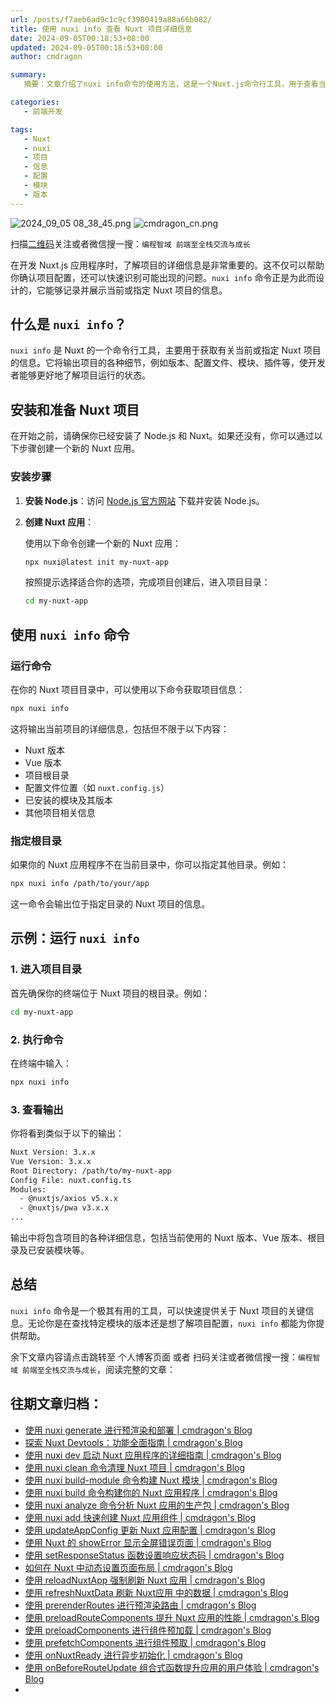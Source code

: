 ```yaml
---
url: /posts/f7aeb6ad9c1c9cf3980419a88a66b082/
title: 使用 nuxi info 查看 Nuxt 项目详细信息
date: 2024-09-05T00:18:53+08:00
updated: 2024-09-05T00:18:53+08:00
author: cmdragon

summary:
   摘要：文章介绍了nuxi info命令的使用方法，这是一个Nuxt.js命令行工具，用于查看当前或指定Nuxt项目的详细信息，包括版本号、配置、模块等，有助于开发者更好地管理和调试项目

categories:
   - 前端开发

tags:
   - Nuxt
   - nuxi
   - 项目
   - 信息
   - 配置
   - 模块
   - 版本
---
```


<img src="https://static.cmdragon.cn/blog/images/2024_09_05 08_38_45.png@blog" title="2024_09_05 08_38_45.png" alt="2024_09_05 08_38_45.png"/>

<img src="https://api2.cmdragon.cn/upload/cmder/20250304_012821924.jpg" title="cmdragon_cn.png" alt="cmdragon_cn.png"/>


扫描[二维码](https://api2.cmdragon.cn/upload/cmder/20250304_012821924.jpg)关注或者微信搜一搜：`编程智域 前端至全栈交流与成长`




在开发 Nuxt.js 应用程序时，了解项目的详细信息是非常重要的。这不仅可以帮助你确认项目配置，还可以快速识别可能出现的问题。`nuxi info` 命令正是为此而设计的，它能够记录并展示当前或指定 Nuxt 项目的信息。

## 什么是 `nuxi info`？

`nuxi info` 是 Nuxt 的一个命令行工具，主要用于获取有关当前或指定 Nuxt 项目的信息。它将输出项目的各种细节，例如版本、配置文件、模块、插件等，使开发者能够更好地了解项目运行的状态。

## 安装和准备 Nuxt 项目

在开始之前，请确保你已经安装了 Node.js 和 Nuxt。如果还没有，你可以通过以下步骤创建一个新的 Nuxt 应用。

### 安装步骤

1. **安装 Node.js**：访问 [Node.js 官方网站](https://nodejs.org/) 下载并安装 Node.js。

2. **创建 Nuxt 应用**：

   使用以下命令创建一个新的 Nuxt 应用：

   ```bash
   npx nuxi@latest init my-nuxt-app
   ```

   按照提示选择适合你的选项，完成项目创建后，进入项目目录：

   ```bash
   cd my-nuxt-app
   ```

## 使用 `nuxi info` 命令

### 运行命令

在你的 Nuxt 项目目录中，可以使用以下命令获取项目信息：

```bash
npx nuxi info
```

这将输出当前项目的详细信息，包括但不限于以下内容：

- Nuxt 版本
- Vue 版本
- 项目根目录
- 配置文件位置（如 `nuxt.config.js`）
- 已安装的模块及其版本
- 其他项目相关信息

### 指定根目录

如果你的 Nuxt 应用程序不在当前目录中，你可以指定其他目录。例如：

```bash
npx nuxi info /path/to/your/app
```

这一命令会输出位于指定目录的 Nuxt 项目的信息。

## 示例：运行 `nuxi info`

### 1. 进入项目目录

首先确保你的终端位于 Nuxt 项目的根目录。例如：

```bash
cd my-nuxt-app
```

### 2. 执行命令

在终端中输入：

```bash
npx nuxi info
```

### 3. 查看输出

你将看到类似于以下的输出：

```bash
Nuxt Version: 3.x.x
Vue Version: 3.x.x
Root Directory: /path/to/my-nuxt-app
Config File: nuxt.config.ts
Modules:
  - @nuxtjs/axios v5.x.x
  - @nuxtjs/pwa v3.x.x
...
```

输出中将包含项目的各种详细信息，包括当前使用的 Nuxt 版本、Vue 版本、根目录及已安装模块等。

## 总结

`nuxi info` 命令是一个极其有用的工具，可以快速提供关于 Nuxt 项目的关键信息。无论你是在查找特定模块的版本还是想了解项目配置，`nuxi info` 都能为你提供帮助。

余下文章内容请点击跳转至 个人博客页面 或者 扫码关注或者微信搜一搜：`编程智域 前端至全栈交流与成长`，阅读完整的文章：


## 往期文章归档：

- [使用 nuxi generate 进行预渲染和部署 | cmdragon's Blog](https://blog.cmdragon.cn/posts/ab02ca20e749/)
- [探索 Nuxt Devtools：功能全面指南 | cmdragon's Blog](https://blog.cmdragon.cn/posts/79fd8b17a254/)
- [使用 nuxi dev 启动 Nuxt 应用程序的详细指南 | cmdragon's Blog](https://blog.cmdragon.cn/posts/ef880861a974/)
- [使用 nuxi clean 命令清理 Nuxt 项目 | cmdragon's Blog](https://blog.cmdragon.cn/posts/e55433e2a415/)
- [使用 nuxi build-module 命令构建 Nuxt 模块 | cmdragon's Blog](https://blog.cmdragon.cn/posts/a9b4b6527399/)
- [使用 nuxi build 命令构建你的 Nuxt 应用程序 | cmdragon's Blog](https://blog.cmdragon.cn/posts/8d1953ced73e/)
- [使用 nuxi analyze 命令分析 Nuxt 应用的生产包 | cmdragon's Blog](https://blog.cmdragon.cn/posts/33e644a829be/)
- [使用 nuxi add 快速创建 Nuxt 应用组件 | cmdragon's Blog](https://blog.cmdragon.cn/posts/52ca85d04329/)
- [使用 updateAppConfig 更新 Nuxt 应用配置 | cmdragon's Blog](https://blog.cmdragon.cn/posts/17068dabc456/)
- [使用 Nuxt 的 showError 显示全屏错误页面 | cmdragon's Blog](https://blog.cmdragon.cn/posts/4f44ac49742b/)
- [使用 setResponseStatus 函数设置响应状态码 | cmdragon's Blog](https://blog.cmdragon.cn/posts/0e3e22c2447a/)
- [如何在 Nuxt 中动态设置页面布局 | cmdragon's Blog](https://blog.cmdragon.cn/posts/6168aad26848/)
- [使用 reloadNuxtApp 强制刷新 Nuxt 应用 | cmdragon's Blog](https://blog.cmdragon.cn/posts/c2c24219f5c0/)
- [使用 refreshNuxtData 刷新 Nuxt应用 中的数据 | cmdragon's Blog](https://blog.cmdragon.cn/posts/7696049934fb/)
- [使用 prerenderRoutes 进行预渲染路由 | cmdragon's Blog](https://blog.cmdragon.cn/posts/b28890e5d54d/)
- [使用 preloadRouteComponents 提升 Nuxt 应用的性能 | cmdragon's Blog](https://blog.cmdragon.cn/posts/851697425a66/)
- [使用 preloadComponents 进行组件预加载 | cmdragon's Blog](https://blog.cmdragon.cn/posts/6f58e9a6735b/)
- [使用 prefetchComponents 进行组件预取 | cmdragon's Blog](https://blog.cmdragon.cn/posts/a73257bce752/)
- [使用 onNuxtReady 进行异步初始化 | cmdragon's Blog](https://blog.cmdragon.cn/posts/64b599de0716/)
- [使用 onBeforeRouteUpdate 组合式函数提升应用的用户体验 | cmdragon's Blog](https://blog.cmdragon.cn/posts/cdd338b2e728/)
-

